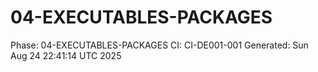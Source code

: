 # 04-EXECUTABLES-PACKAGES
Phase: 04-EXECUTABLES-PACKAGES
CI: CI-DE001-001
Generated: Sun Aug 24 22:41:14 UTC 2025
